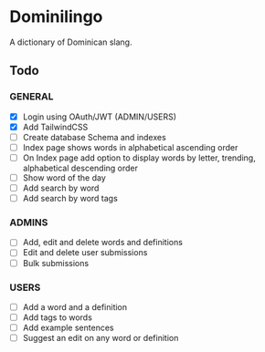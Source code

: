# Dominilingo

A dictionary of Dominican slang.

## Todo

### GENERAL

- [x] Login using OAuth/JWT (ADMIN/USERS)
- [x] Add TailwindCSS
- [ ] Create database Schema and indexes
- [ ] Index page shows words in alphabetical ascending order
- [ ] On Index page add option to display words by letter, trending, alphabetical descending order
- [ ] Show word of the day
- [ ] Add search by word
- [ ] Add search by word tags

### ADMINS

- [ ] Add, edit and delete words and definitions
- [ ] Edit and delete user submissions
- [ ] Bulk submissions

### USERS

- [ ] Add a word and a definition
- [ ] Add tags to words
- [ ] Add example sentences
- [ ] Suggest an edit on any word or definition
